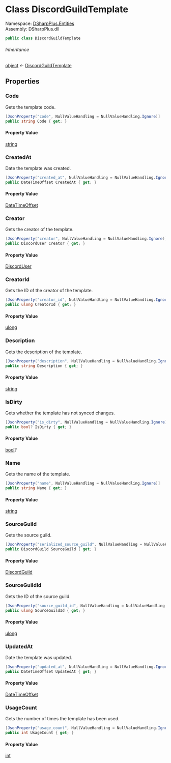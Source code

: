 # Class DiscordGuildTemplate

Namespace: [DSharpPlus.Entities](DSharpPlus.Entities.md)  
Assembly: DSharpPlus.dll

```csharp
public class DiscordGuildTemplate
```

###### Inheritance

[object](https://learn.microsoft.com/dotnet/api/system.object) ← 
[DiscordGuildTemplate](DSharpPlus.Entities.DiscordGuildTemplate.md)

## Properties

### <a id="DSharpPlus_Entities_DiscordGuildTemplate_Code"></a>Code

Gets the template code.

```csharp
[JsonProperty("code", NullValueHandling = NullValueHandling.Ignore)]
public string Code { get; }
```

#### Property Value

[string](https://learn.microsoft.com/dotnet/api/system.string)

### <a id="DSharpPlus_Entities_DiscordGuildTemplate_CreatedAt"></a>CreatedAt

Date the template was created.

```csharp
[JsonProperty("created_at", NullValueHandling = NullValueHandling.Ignore)]
public DateTimeOffset CreatedAt { get; }
```

#### Property Value

[DateTimeOffset](https://learn.microsoft.com/dotnet/api/system.datetimeoffset)

### <a id="DSharpPlus_Entities_DiscordGuildTemplate_Creator"></a>Creator

Gets the creator of the template.

```csharp
[JsonProperty("creator", NullValueHandling = NullValueHandling.Ignore)]
public DiscordUser Creator { get; }
```

#### Property Value

[DiscordUser](DSharpPlus.Entities.DiscordUser.md)

### <a id="DSharpPlus_Entities_DiscordGuildTemplate_CreatorId"></a>CreatorId

Gets the ID of the creator of the template.

```csharp
[JsonProperty("creator_id", NullValueHandling = NullValueHandling.Ignore)]
public ulong CreatorId { get; }
```

#### Property Value

[ulong](https://learn.microsoft.com/dotnet/api/system.uint64)

### <a id="DSharpPlus_Entities_DiscordGuildTemplate_Description"></a>Description

Gets the description of the template.

```csharp
[JsonProperty("description", NullValueHandling = NullValueHandling.Ignore)]
public string Description { get; }
```

#### Property Value

[string](https://learn.microsoft.com/dotnet/api/system.string)

### <a id="DSharpPlus_Entities_DiscordGuildTemplate_IsDirty"></a>IsDirty

Gets whether the template has not synced changes.

```csharp
[JsonProperty("is_dirty", NullValueHandling = NullValueHandling.Ignore)]
public bool? IsDirty { get; }
```

#### Property Value

[bool](https://learn.microsoft.com/dotnet/api/system.boolean)?

### <a id="DSharpPlus_Entities_DiscordGuildTemplate_Name"></a>Name

Gets the name of the template.

```csharp
[JsonProperty("name", NullValueHandling = NullValueHandling.Ignore)]
public string Name { get; }
```

#### Property Value

[string](https://learn.microsoft.com/dotnet/api/system.string)

### <a id="DSharpPlus_Entities_DiscordGuildTemplate_SourceGuild"></a>SourceGuild

Gets the source guild.

```csharp
[JsonProperty("serialized_source_guild", NullValueHandling = NullValueHandling.Ignore)]
public DiscordGuild SourceGuild { get; }
```

#### Property Value

[DiscordGuild](DSharpPlus.Entities.DiscordGuild.md)

### <a id="DSharpPlus_Entities_DiscordGuildTemplate_SourceGuildId"></a>SourceGuildId

Gets the ID of the source guild.

```csharp
[JsonProperty("source_guild_id", NullValueHandling = NullValueHandling.Ignore)]
public ulong SourceGuildId { get; }
```

#### Property Value

[ulong](https://learn.microsoft.com/dotnet/api/system.uint64)

### <a id="DSharpPlus_Entities_DiscordGuildTemplate_UpdatedAt"></a>UpdatedAt

Date the template was updated.

```csharp
[JsonProperty("updated_at", NullValueHandling = NullValueHandling.Ignore)]
public DateTimeOffset UpdatedAt { get; }
```

#### Property Value

[DateTimeOffset](https://learn.microsoft.com/dotnet/api/system.datetimeoffset)

### <a id="DSharpPlus_Entities_DiscordGuildTemplate_UsageCount"></a>UsageCount

Gets the number of times the template has been used.

```csharp
[JsonProperty("usage_count", NullValueHandling = NullValueHandling.Ignore)]
public int UsageCount { get; }
```

#### Property Value

[int](https://learn.microsoft.com/dotnet/api/system.int32)

